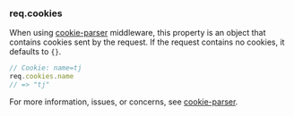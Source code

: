 <!---
 Copyright (c) 2016 StrongLoop, IBM, and Express Contributors
 License: MIT
-->

<h3 id='req.cookies'>req.cookies</h3>

When using [cookie-parser](https://www.npmjs.com/package/cookie-parser) middleware, this property is an object that
contains cookies sent by the request.  If the request contains no cookies, it defaults to `{}`.

~~~js
// Cookie: name=tj
req.cookies.name
// => "tj"
~~~

For more information, issues, or concerns, see [cookie-parser](https://github.com/expressjs/cookie-parser).
